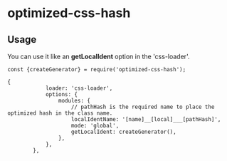 # optimized-css-hash

## Usage

You can use it like an **getLocalIdent** option in the 'css-loader'. 

```
const {createGenerator} = require('optimized-css-hash');

{
            loader: 'css-loader',
            options: {
                modules: {
                    // pathHash is the required name to place the optimized hash in the class name.
                    localIdentName: '[name]__[local]___[pathHash]',
                    mode: 'global',
                    getLocalIdent: createGenerator(),
                },
            },
        },
```
